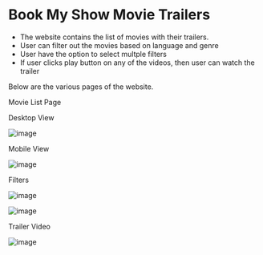 # Book My Show Movie Trailers

- The website contains the list of movies with their trailers.
- User can filter out the movies based on language and genre
- User have the option to select multple filters
- If user clicks play button on any of the videos, then user can watch the trailer

Below are the various pages of the website.

Movie List Page

Desktop View

![image](https://user-images.githubusercontent.com/75484187/133906814-c2839552-f633-4256-b509-5d3be6d0810c.png)

Mobile View

![image](https://user-images.githubusercontent.com/75484187/133906291-27b00eef-85f1-4a68-8e95-333917f44cc3.png)

Filters

![image](https://user-images.githubusercontent.com/75484187/133906307-3ecbb4a0-f7e1-4e8b-bb7a-b4fb2cee520a.png)

![image](https://user-images.githubusercontent.com/75484187/133906323-e64aa265-4468-4ee5-b6e4-285e5795e10a.png)

Trailer Video

![image](https://user-images.githubusercontent.com/75484187/133906333-bd43179a-b0d4-49b4-9d59-46a351e9d46f.png)

